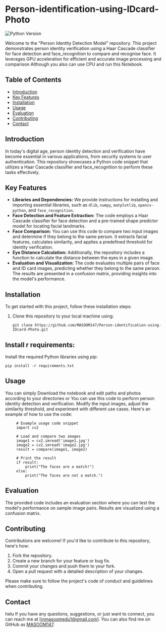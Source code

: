 # Person-identification-using-IDcard-Photo

![Python Version](https://img.shields.io/badge/Python-3.7%20%7C%203.8%20%7C%203.9-blue)


Welcome to the "Person Identity Detection Model" repository. This project demonstrates person identity verification using a Haar Cascade classifier for face detection and face_recognition to compare and recognise face. It leverages GPU acceleration for efficient and accurate image processing and comparison Although you also can use CPU and run this Notebook.

## Table of Contents

- [Introduction](#introduction)
- [Key Features](#key-features)
- [Installation](#installation)
- [Usage](#usage)
- [Evaluation](#evaluation)
- [Contributing](#contributing)
- [Contact](#contact)

## Introduction

In today's digital age, person identity detection and verification have become essential in various applications, from security systems to user authentication. This repository showcases a Python code snippet that utilizes a Haar Cascade classifier and face_recognition to perform these tasks effectively.

## Key Features

- **Libraries and Dependencies:** We provide instructions for installing and importing essential libraries, such as `dlib`, `numpy`, `matplotlib`, `opencv-python`, and `face_recognition`.
- **Face Detection and Feature Extraction:** The code employs a Haar Cascade classifier for face detection and a pre-trained shape predictor model for locating facial landmarks.
- **Face Comparison:** You can use this code to compare two input images and determine if they belong to the same person. It extracts facial features, calculates similarity, and applies a predefined threshold for identity verification.
- **Eye Distance Calculation:** Additionally, the repository includes a function to calculate the distance between the eyes in a given image.
- **Evaluation and Visualization:** The code evaluates multiple pairs of face and ID card images, predicting whether they belong to the same person. The results are presented in a confusion matrix, providing insights into the model's performance.

## Installation

To get started with this project, follow these installation steps:

1. Clone this repository to your local machine using:

   ```shell
   git clone https://github.com/MASOOM147/Person-identification-using-IDcard-Photo.git

## Install r requirements:
Install the required Python libraries using pip:

   
    pip install -r requirements.txt

## Usage
You can simply Download the notebook and edit paths and photos according to your directories or
You can use this code to perform person identity detection and verification. Modify the input images, adjust the similarity threshold, and experiment with different use cases. Here's an example of how to use the code:

     
         # Example usage code snippet
         import cv2
         
         # Load and compare two images
         image1 = cv2.imread('image1.jpg')
         image2 = cv2.imread('image2.jpg')
         result = compare(image1, image2)
         
         # Print the result
         if result:
             print("The faces are a match!")
         else:
             print("The faces are not a match.")

## Evaluation
The provided code includes an evaluation section where you can test the model's performance on sample image pairs. Results are visualized using a confusion matrix.

## Contributing

Contributions are welcome! If you'd like to contribute to this repository, here's how:

1. Fork the repository.
2. Create a new branch for your feature or bug fix.
3. Commit your changes and push them to your fork.
4. Open a pull request with a detailed description of your changes.

Please make sure to follow the project's code of conduct and guidelines when contributing.

## Contact
helu
If you have any questions, suggestions, or just want to connect, you can reach me at [mmasoomedu1@gmail.com]. You can also find me on GitHub as [MASOOM147](https://github.com/MASOOM147).
